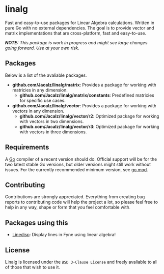 # linalg

Fast and easy-to-use packages for Linear Algebra calculations. Written in pure Go with no external dependencies.
The goal is to provide vector and matrix implementations that are cross-platform, fast and easy-to-use. 

***NOTE:*** *This package is work in progress and might see large changes going forward. Use at your own risk.*

## Packages

Below is a list of the avaliable packages.

- **github.com/Jacalz/linalg/matrix**: Provides a package for working with matricies in any dimension.
  - **github.com/Jacalz/linalg/matrix/constants**: Predefined matricies for specific use cases.
- **github.com/Jacalz/linalg/vector**: Provides a package for working with vectors in any dimension.
  - **github.com/Jacalz/linalg/vector/r2**: Optimized package for working with vectors in two dimensions.
  - **github.com/Jacalz/linalg/vector/r3**: Optimized package for working with vectors in three dimensions.

## Requirements

A [Go](https://golang.org/) compiler of a recent version should do. Official support will be for the two latest stable Go versions, but older versions might still work without issues. For the currently recommended minimum version, see [go.mod](./go.mod).

## Contributing

Contributions are strongly appreciated. Everything from creating bug reports to contributing code will help the project a lot, so please feel free to help in any way, shape or form that you feel comfortable with.

## Packages using this
- [Linedisp](https://github.com/Jacalz/linedisp): Display lines in Fyne using linear algebra! 

## License

Linalg is licensed under the `BSD 3-Clause License` and freely avaliable to all of those that wish to use it.
